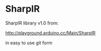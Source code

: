 SharpIR
=======

SharpIR library v1.0 from:

http://playground.arduino.cc/Main/SharpIR

in easy to use git form
